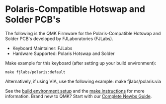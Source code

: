 # Polaris-Compatible Hotswap and Solder PCB's

The following is the QMK Firmware for the Polaris-Compatible Hotswap and Solder PCB's developed by FJLaboratories (FJLabs).
* Keyboard Maintainer: FJLabs
* Hardware Supported: Polaris Hotswap and Solder

Make example for this keyboard (after setting up your build environment):

    make fjlabs/polaris:default

Alternatively, if using VIA, use the following example:
    make fjlabs/polaris:via


See the [build environment setup](https://docs.qmk.fm/#/getting_started_build_tools) and the [make instructions](https://docs.qmk.fm/#/getting_started_make_guide) for more information. Brand new to QMK? Start with our [Complete Newbs Guide](https://docs.qmk.fm/#/newbs).
